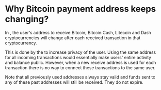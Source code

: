 # Why Bitcoin payment address keeps changing?

In , the user's address to receive Bitcoin, Bitcoin Cash, Litecoin and Dash cryptocurrencies will change after each received transaction in that cryptocurrency.

This is done by the to increase privacy of the user. Using the same address for all incoming transactions would essentially make users' entire activity and balance public. However, when a new receive address is used for each transaction there is no way to connect these transactions to the same user.

Note that all previously used addresses always stay valid and funds sent to any of these past addresses will still be received. They do not expire.
